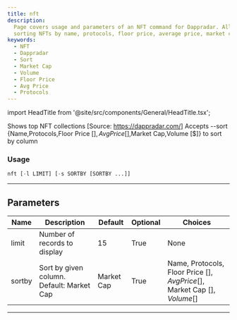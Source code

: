 ```yaml
---
title: nft
description:
  Page covers usage and parameters of an NFT command for Dappradar. Allows
  sorting NFTs by name, protocols, floor price, average price, market cap, and volume.
keywords:
  - NFT
  - Dappradar
  - Sort
  - Market Cap
  - Volume
  - Floor Price
  - Avg Price
  - Protocols
---
```


import HeadTitle from '@site/src/components/General/HeadTitle.tsx';

<HeadTitle title="crypto/disc/nft - Reference | OpenBB Terminal Docs" />

Shows top NFT collections [Source: https://dappradar.com/] Accepts --sort \{Name,Protocols,Floor Price [$],Avg Price [$],Market Cap,Volume [$]\} to sort by column

### Usage

```python
nft [-l LIMIT] [-s SORTBY [SORTBY ...]]
```

---

## Parameters

| Name   | Description                               | Default    | Optional | Choices                                                                     |
| ------ | ----------------------------------------- | ---------- | -------- | --------------------------------------------------------------------------- |
| limit  | Number of records to display              | 15         | True     | None                                                                        |
| sortby | Sort by given column. Default: Market Cap | Market Cap | True     | Name, Protocols, Floor Price [$], Avg Price [$], Market Cap [$], Volume [$] |

---

